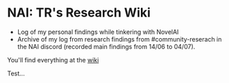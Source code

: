 # NAI: TR's Research Wiki
- Log of my personal findings while tinkering with NovelAI
- Archive of my log from research findings from #community-reserach in the NAI discord (recorded main findings from 14/06 to 04/07).

You'll find everything at the [wiki](https://github.com/TravellingRobot/NAI_Community_Research/wiki)

Test...